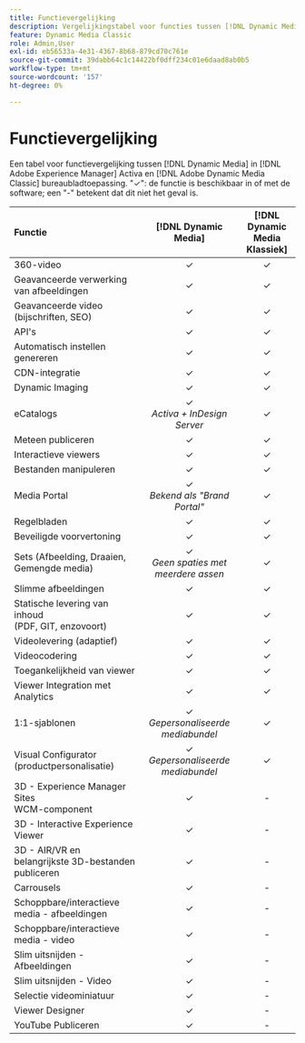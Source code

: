 ```yaml
---
title: Functievergelijking
description: Vergelijkingstabel voor functies tussen [!DNL Dynamic Media] in [!DNL Adobe Experience Manager] Activa en [!DNL Adobe Dynamic Media Classic] bureaubladtoepassing.
feature: Dynamic Media Classic
role: Admin,User
exl-id: eb56533a-4e31-4367-8b68-879cd70c761e
source-git-commit: 39dabb64c1c14422bf0dff234c01e6daad8ab0b5
workflow-type: tm+mt
source-wordcount: '157'
ht-degree: 0%

---
```


# Functievergelijking

Een tabel voor functievergelijking tussen [!DNL Dynamic Media] in [!DNL Adobe Experience Manager] Activa en [!DNL Adobe Dynamic Media Classic] bureaubladtoepassing. &quot;✓&quot;: de functie is beschikbaar in of met de software; een &quot;-&quot; betekent dat dit niet het geval is.

| Functie | [!DNL Dynamic Media] | [!DNL Dynamic Media<br>Klassiek] |
| :--- | :---: | :---: |
| 360-video | ✓ | ✓ |
| Geavanceerde verwerking van afbeeldingen | ✓ | ✓ |
| Geavanceerde video (bijschriften, SEO) | ✓ | ✓ |
| API&#39;s | ✓ | ✓ |
| Automatisch instellen genereren | ✓ | ✓ |
| CDN-integratie | ✓ | ✓ |
| Dynamic Imaging | ✓ | ✓ |
| eCatalogs | ✓<br>*Activa + InDesign Server* | ✓ |
| Meteen publiceren | ✓ | ✓ |
| Interactieve viewers | ✓ | ✓ |
| Bestanden manipuleren | ✓ | ✓ |
| Media Portal | ✓<br>*Bekend als &quot;Brand Portal&quot;* | ✓ |
| Regelbladen | ✓ | ✓ |
| Beveiligde voorvertoning | ✓ | ✓ |
| Sets (Afbeelding, Draaien, Gemengde media) | ✓<br>*Geen spaties met meerdere assen* | ✓ |
| Slimme afbeeldingen | ✓ | ✓ |
| Statische levering van inhoud<br>(PDF, GIT, enzovoort) | ✓ | ✓ |
| Videolevering (adaptief) | ✓ | ✓ |
| Videocodering | ✓ | ✓ |
| Toegankelijkheid van viewer | ✓ | ✓ |
| Viewer Integration met Analytics | ✓ | ✓ |
| 1:1-sjablonen | ✓<br>*Gepersonaliseerde mediabundel* | ✓ |
| Visual Configurator<br>(productpersonalisatie) | ✓<br>*Gepersonaliseerde mediabundel* | ✓ |
| 3D - Experience Manager Sites<br>WCM-component | ✓ | - |
| 3D - Interactive Experience Viewer | ✓ | - |
| 3D - AIR/VR en belangrijkste 3D-bestanden publiceren | ✓ | - |
| Carrousels | ✓ | - |
| Schoppbare/interactieve media - afbeeldingen | ✓ | - |
| Schoppbare/interactieve media - video | ✓ | - |
| Slim uitsnijden - Afbeeldingen | ✓ | - |
| Slim uitsnijden - Video | ✓ | - |
| Selectie videominiatuur | ✓ | - |
| Viewer Designer | ✓ | - |
| YouTube Publiceren | ✓ | - |
